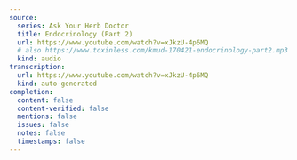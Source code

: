```yaml
---
source:
  series: Ask Your Herb Doctor
  title: Endocrinology (Part 2)
  url: https://www.youtube.com/watch?v=xJkzU-4p6MQ
  # also https://www.toxinless.com/kmud-170421-endocrinology-part2.mp3
  kind: audio
transcription:
  url: https://www.youtube.com/watch?v=xJkzU-4p6MQ
  kind: auto-generated
completion:
  content: false
  content-verified: false
  mentions: false
  issues: false
  notes: false
  timestamps: false
---
```

